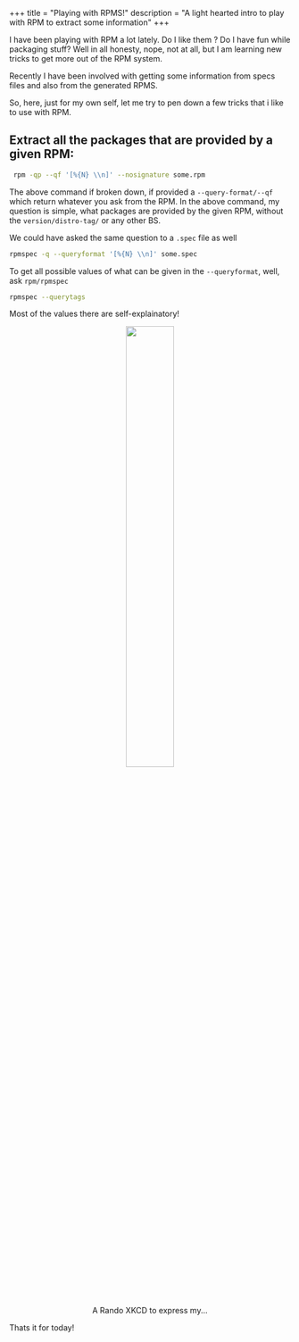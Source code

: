 +++
title = "Playing with RPMS!"
description = "A light hearted intro to play with RPM to extract some information"
+++


I have been playing with RPM a lot lately. Do I like them ? Do I have fun while packaging stuff? Well in all honesty, nope, not at all, but I am learning new tricks to get more out of the RPM system.

Recently I have been involved with getting some information from specs files and also from the generated RPMS.

So, here, just for my own self, let me try to pen down a few tricks that i like to use with RPM.

## Extract all the packages that are provided by a given RPM:

```bash
 rpm -qp --qf '[%{N} \\n]' --nosignature some.rpm
 ```

 The above command if broken down, if provided a `--query-format/--qf` which return whatever you ask from the RPM. In the above command, my question is simple, what packages are provided by the given RPM, without the `version/distro-tag/` or any other BS.

 We could have asked the same question to a `.spec` file as well

 ```bash
 rpmspec -q --queryformat '[%{N} \\n]' some.spec
 ```

 To get all possible values of what can be given in the `--queryformat`, well, ask `rpm/rpmspec`

 ```bash
 rpmspec --querytags
 ```
 Most of the values there are self-explainatory!

<figure class="picture_cont" align=center>
<img width=45% source src="https://imgs.xkcd.com/comics/universal_install_script.png">
</img>
<figcaption>A Rando XKCD to express my...</figcaption>
</figure>

 Thats it for today!
